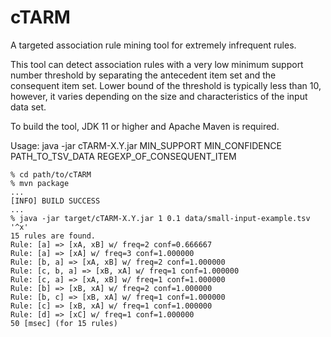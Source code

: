 # cTARM
A targeted association rule mining tool for extremely infrequent rules.

This tool can detect association rules with a very low minimum support number threshold by separating the antecedent item set and the consequent item set.
Lower bound of the threshold is typically less than 10, however, it varies depending on the size and characteristics of the input data set.

To build the tool, JDK 11 or higher and Apache Maven is required.

Usage: java -jar cTARM-X.Y.jar MIN_SUPPORT MIN_CONFIDENCE PATH_TO_TSV_DATA REGEXP_OF_CONSEQUENT_ITEM


```
% cd path/to/cTARM
% mvn package
...
[INFO] BUILD SUCCESS
...
% java -jar target/cTARM-X.Y.jar 1 0.1 data/small-input-example.tsv '^x'
15 rules are found.
Rule: [a] => [xA, xB] w/ freq=2 conf=0.666667
Rule: [a] => [xA] w/ freq=3 conf=1.000000
Rule: [b, a] => [xA, xB] w/ freq=2 conf=1.000000
Rule: [c, b, a] => [xB, xA] w/ freq=1 conf=1.000000
Rule: [c, a] => [xA, xB] w/ freq=1 conf=1.000000
Rule: [b] => [xB, xA] w/ freq=2 conf=1.000000
Rule: [b, c] => [xB, xA] w/ freq=1 conf=1.000000
Rule: [c] => [xB, xA] w/ freq=1 conf=1.000000
Rule: [d] => [xC] w/ freq=1 conf=1.000000
50 [msec] (for 15 rules)
```
